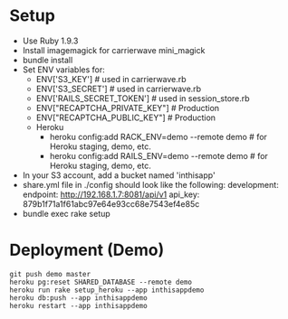# Setup

* Use Ruby 1.9.3
* Install imagemagick for carrierwave mini_magick
* bundle install
* Set ENV variables for:
  * ENV['S3_KEY'] # used in carrierwave.rb
  * ENV['S3_SECRET'] # used in carrierwave.rb
  * ENV['RAILS_SECRET_TOKEN'] # used in session_store.rb
  * ENV["RECAPTCHA_PRIVATE_KEY"] # Production
  * ENV["RECAPTCHA_PUBLIC_KEY"] # Production
  * Heroku
    * heroku config:add RACK_ENV=demo --remote demo # for Heroku staging, demo, etc.
    * heroku config:add RAILS_ENV=demo --remote demo # for Heroku staging, demo, etc.
* In your S3 account, add a bucket named 'inthisapp' 
* share.yml file in ./config should look like the following:
    development:
      endpoint: http://192.168.1.7:8081/api/v1
      api_key: 879b1f71a1f61abc97e64e93cc68e7543ef4e85c
* bundle exec rake setup


# Deployment (Demo)

    git push demo master
    heroku pg:reset SHARED_DATABASE --remote demo
    heroku run rake setup_heroku --app inthisappdemo
    heroku db:push --app inthisappdemo
    heroku restart --app inthisappdemo